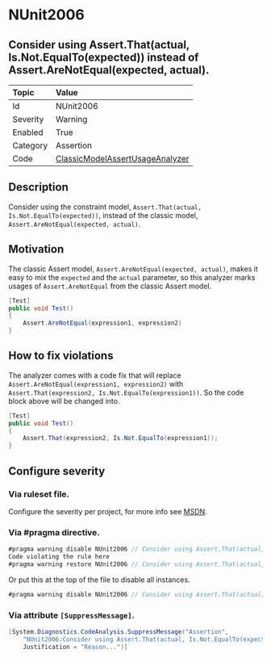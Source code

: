 # NUnit2006
## Consider using Assert.That(actual, Is.Not.EqualTo(expected)) instead of Assert.AreNotEqual(expected, actual).

| Topic    | Value
| :--      | :--
| Id       | NUnit2006
| Severity | Warning
| Enabled  | True
| Category | Assertion
| Code     | [ClassicModelAssertUsageAnalyzer](https://github.com/nunit/nunit.analyzers/blob/master/src/nunit.analyzers/ClassicModelAssertUsage/ClassicModelAssertUsageAnalyzer.cs)


## Description

Consider using the constraint model, `Assert.That(actual, Is.Not.EqualTo(expected))`, instead of the classic model, `Assert.AreNotEqual(expected, actual)`.

## Motivation

The classic Assert model, `Assert.AreNotEqual(expected, actual)`, makes it easy to mix the `expected` and the `actual` parameter,
so this analyzer marks usages of `Assert.AreNotEqual` from the classic Assert model.

```csharp
[Test]
public void Test()
{
    Assert.AreNotEqual(expression1, expression2)
}
```

## How to fix violations

The analyzer comes with a code fix that will replace `Assert.AreNotEqual(expression1, expression2)`
with `Assert.That(expression2, Is.Not.EqualTo(expression1))`. So the code block above will be changed into.

```csharp
[Test]
public void Test()
{
    Assert.That(expression2, Is.Not.EqualTo(expression1));
}
```

<!-- start generated config severity -->
## Configure severity

### Via ruleset file.

Configure the severity per project, for more info see [MSDN](https://msdn.microsoft.com/en-us/library/dd264949.aspx).

### Via #pragma directive.
```C#
#pragma warning disable NUnit2006 // Consider using Assert.That(actual, Is.Not.EqualTo(expected)) instead of Assert.AreNotEqual(expected, actual).
Code violating the rule here
#pragma warning restore NUnit2006 // Consider using Assert.That(actual, Is.Not.EqualTo(expected)) instead of Assert.AreNotEqual(expected, actual).
```

Or put this at the top of the file to disable all instances.
```C#
#pragma warning disable NUnit2006 // Consider using Assert.That(actual, Is.Not.EqualTo(expected)) instead of Assert.AreNotEqual(expected, actual).
```

### Via attribute `[SuppressMessage]`.

```C#
[System.Diagnostics.CodeAnalysis.SuppressMessage("Assertion", 
    "NUnit2006:Consider using Assert.That(actual, Is.Not.EqualTo(expected)) instead of Assert.AreNotEqual(expected, actual).",
    Justification = "Reason...")]
```
<!-- end generated config severity -->
